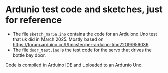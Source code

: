 # Ardunio test code and sketches, just for reference

- The file `sketch_mar5a.ino` contains the code for an Arduiono Uno test that uk did in March 2025. Mostly based on https://forum.arduino.cc/t/tmcstepper-arduino-tmc2209/956036
- The file `door_test.ino` is the test code for the servo that drives the bottle bay door. 

Code is compiled in Arduino IDE and uploaded to an Ardunio Uno.
